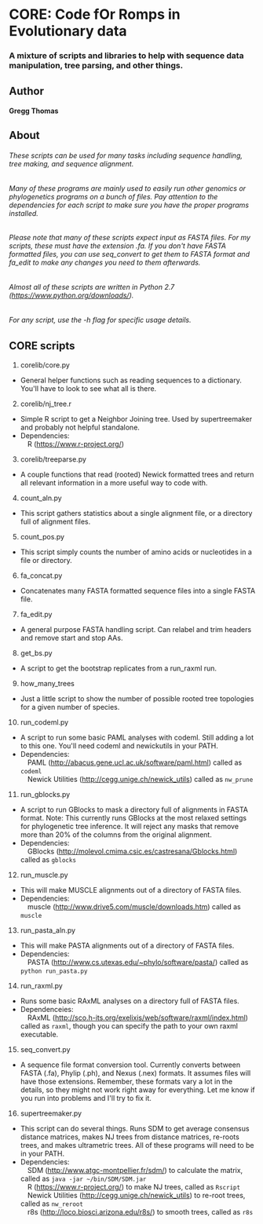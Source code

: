 # CORE: Code fOr Romps in Evolutionary data
### A mixture of scripts and libraries to help with sequence data manipulation, tree parsing, and other things.

## Author
#### Gregg Thomas

## About
###### These scripts can be used for many tasks including sequence handling, tree making, and sequence alignment.
###### Many of these programs are mainly used to easily run other genomics or phylogenetics programs on a bunch of files. Pay attention to the dependencies for each script to make sure you have the proper programs installed.
###### Please note that many of these scripts expect input as FASTA files. For my scripts, these *must* have the extension .fa. If you don't have FASTA formatted files, you can use seq_convert to get them to FASTA format and fa_edit to make any changes you need to them afterwards.

###### Almost all of these scripts are written in Python 2.7 (https://www.python.org/downloads/).
###### For any script, use the -h flag for specific usage details.

## CORE scripts

1. corelib/core.py
  * General helper functions such as reading sequences to a dictionary. You'll have to look to see what all is there.
2. corelib/nj_tree.r
  * Simple R script to get a Neighbor Joining tree. Used by supertreemaker and probably not helpful standalone.
  * Dependencies:</br>
&emsp;R (https://www.r-project.org/)
3. corelib/treeparse.py
  * A couple functions that read (rooted) Newick formatted trees and return all relevant information in a more useful way to code with.
4. count_aln.py
  * This script gathers statistics about a single alignment file, or a directory full of alignment files.
5. count_pos.py
  * This script simply counts the number of amino acids or nucleotides in a file or directory.
6. fa_concat.py
  * Concatenates many FASTA formatted sequence files into a single FASTA file.
7. fa_edit.py
  * A general purpose FASTA handling script. Can relabel and trim headers and remove start and stop AAs.
8. get_bs.py
  * A script to get the bootstrap replicates from a run_raxml run.
9. how\_many\_trees
  * Just a little script to show the number of possible rooted tree topologies for a given number of species.
10. run_codeml.py
  * A script to run some basic PAML analyses with codeml. Still adding a lot to this one. You'll need codeml and newickutils in your PATH.
  * Dependencies:</br>
&emsp;PAML (http://abacus.gene.ucl.ac.uk/software/paml.html) called as `codeml`</br>
&emsp;Newick Utilities (http://cegg.unige.ch/newick_utils) called as `nw_prune`
11. run_gblocks.py
  * A script to run GBlocks to mask a directory full of alignments in FASTA format. Note: This currently runs GBlocks at the most relaxed settings for phylogenetic tree inference. It will reject any masks that remove more than 20% of the columns from the original alignment.
  * Dependencies:</br>
&emsp;GBlocks (http://molevol.cmima.csic.es/castresana/Gblocks.html) called as `gblocks`
12. run_muscle.py
  * This will make MUSCLE alignments out of a directory of FASTA files.
  * Dependencies:</br>
&emsp;muscle (http://www.drive5.com/muscle/downloads.htm) called as `muscle`
13. run\_pasta\_aln.py	
  * This will make PASTA alignments out of a directory of FASTA files.
  * Dependencies:</br>
&emsp;PASTA (http://www.cs.utexas.edu/~phylo/software/pasta/) called as `python run_pasta.py`
14. run_raxml.py
  * Runs some basic RAxML analyses on a directory full of FASTA files.
  * Dependenceies:</br>
&emsp;RAxML (http://sco.h-its.org/exelixis/web/software/raxml/index.html) called as `raxml`, though you can specify the path to your own raxml executable.
15. seq_convert.py
  * A sequence file format conversion tool. Currently converts between FASTA (.fa), Phylip (.ph), and Nexus (.nex) formats. It assumes files will have those extensions. Remember, these formats vary a lot in the details, so they might not work right away for everything. Let me know if you run into problems and I'll try to fix it.
16. supertreemaker.py
  * This script can do several things. Runs SDM to get average consensus distance matrices, makes NJ trees from distance matrices, re-roots trees, and makes ultrametric trees. All of these programs will need to be in your PATH.
  * Dependencies:</br>
&emsp;SDM (http://www.atgc-montpellier.fr/sdm/) to calculate the matrix, called as `java -jar ~/bin/SDM/SDM.jar`</br>
&emsp;R (https://www.r-project.org/) to make NJ trees, called as `Rscript`</br>
&emsp;Newick Utilities (http://cegg.unige.ch/newick_utils) to re-root trees, called as `nw_reroot`</br>
&emsp;r8s (http://loco.biosci.arizona.edu/r8s/) to smooth trees, called as `r8s`
